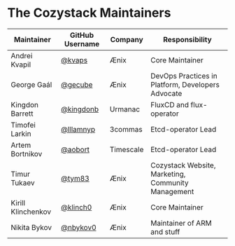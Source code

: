 # The Cozystack Maintainers

| Maintainer | GitHub Username | Company |          Responsibility           |
| ---------- | --------------- | ------- | --------------------------------- |
| Andrei Kvapil | [@kvaps](https://github.com/kvaps) | Ænix | Core Maintainer |
| George Gaál | [@gecube](https://github.com/gecube) | Ænix | DevOps Practices in Platform, Developers Advocate |
| Kingdon Barrett | [@kingdonb](https://github.com/kingdonb) | Urmanac | FluxCD and flux-operator |
| Timofei Larkin | [@lllamnyp](https://github.com/lllamnyp) | 3commas | Etcd-operator Lead |
| Artem Bortnikov | [@aobort](https://github.com/aobort) | Timescale | Etcd-operator Lead |
| Timur Tukaev | [@tym83](https://github.com/tym83) | Ænix | Cozystack Website, Marketing, Community Management |
| Kirill Klinchenkov | [@klinch0](https://github.com/klinch0) | Ænix | Core Maintainer |
| Nikita Bykov | [@nbykov0](https://github.com/nbykov0) | Ænix | Maintainer of ARM and stuff |

